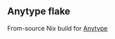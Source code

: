 ## Anytype flake

From-source Nix build for [Anytype][0]

[0]: https://github.com/anyproto/anytype-ts/

